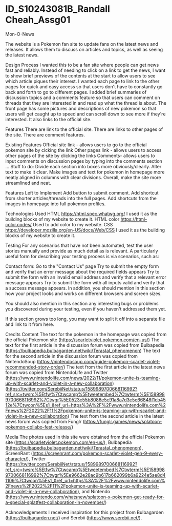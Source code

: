 # ID_S10243081B_Randall Cheah_Assg01

Mon-O-News

The website is a Pokemon fan site to update fans on the latest news and releases.
It allows them to discuss on articles and topics, as well as seeing the latest news.

Design Process
I wanted this to be a fan site where people can get news fast and reliably. Instead of needing to click on a link to get the news, I want to show brief previews of the contents at the start to allow users to see which article piques their interest.
I wanted each page to link to the other pages for quick and easy access so that users don't have to constantly go back and forth to go to different pages.
I added brief summaries of discussion topics and a comments feature so that users can comment on threads that they are interested in and read up what the thread is about.
The front page has some pictures and descriptions of new pokemon so that users will get caught up to speed and can scroll down to see more if they're interested. It also links to the official site.

Features
There are link to the official site.
There are links to other pages of the site.
There are comment features.

Existing Features
Official site link - allows users to go to the official pokemon site by cicking the link
Other pages link - allows users to access other pages of the site by clicking the links
Comments- allows users to input comments on discussion pages by typing into the comments section
...
Stuff to do:
Divide each section into boxes more obviously/clearly.
Alter text to make it clear.
Make images and text for pokemon in homepage more neatly aligned in columns with clear divisions.
Overall, make the site more streamlined and neat.

Features Left to Implement
Add button to submit comment.
Add shortcut from shorter articles/threads into the full pages.
Add shortcuts from the images in homepage into full pokemon profiles.

Technologies Used
HTML
https://html.spec.whatwg.org/
I used it as the building blocks of my website to create it.
HTML color
https://html-color.codes/
Used to add color to my website.
CSS
https://developer.mozilla.org/en-US/docs/Web/CSS
I used it as the building blocks of my website to create it.

Testing
For any scenarios that have not been automated, test the user stories manually and provide as much detail as is relevant. A particularly useful form for describing your testing process is via scenarios, such as:

Contact form:
Go to the "Contact Us" page
Try to submit the empty form and verify that an error message about the required fields appears
Try to submit the form with an invalid email address and verify that a relevant error message appears
Try to submit the form with all inputs valid and verify that a success message appears.
In addition, you should mention in this section how your project looks and works on different browsers and screen sizes.

You should also mention in this section any interesting bugs or problems you discovered during your testing, even if you haven't addressed them yet.

If this section grows too long, you may want to split it off into a separate file and link to it from here.

Credits
Content
The text for the pokemon in the homepage was copied from the official Pokemon site (https://scarletviolet.pokemon.com/en-us/)
The text for the first article in the discussion forum was copied from Bulbapedia (https://bulbapedia.bulbagarden.net/wiki/Terastal_phenomenon)
The text for the second article in the discussion forum was copied from NintendoSoup (https://nintendosoup.com/guide-pokemon-scarlet-violet-recommended-story-order/)
The text from the first article in the latest news forum was copied from NintendoLife and Twitter (https://www.nintendolife.com/news/2022/11/pokemon-unite-is-teaming-up-with-scarlet-and-violet-in-a-new-collaboration) (https://twitter.com/SerebiiNet/status/1589989700668116992?ref_src=twsrc%5Etfw%7Ctwcamp%5Etweetembed%7Ctwterm%5E1589989700668116992%7Ctwgr%5E0523c55b8086e5c91a8a7d3c5e66848f1cb4512e%7Ctwcon%5Es1_&ref_url=https%3A%2F%2Fwww.nintendolife.com%2Fnews%2F2022%2F11%2Fpokemon-unite-is-teaming-up-with-scarlet-and-violet-in-a-new-collaboration)
The text from the second article in the latest news forum was copied from Funglr (https://funglr.games/news/splatoon-pokemon-collabo-fest-release/)

Media
The photos used in this site were obtained from the official Pokemon site (https://scarletviolet.pokemon.com/en-us/), Bulbapedia (https://bulbapedia.bulbagarden.net/wiki/Terastal_phenomenon), ScreenRant (https://screenrant.com/pokemon-scarlet-violet-gen-9-every-character/), Twitter (https://twitter.com/SerebiiNet/status/1589989700668116992?ref_src=twsrc%5Etfw%7Ctwcamp%5Etweetembed%7Ctwterm%5E1589989700668116992%7Ctwgr%5Ee9662e28ac9b617b662099b6a9224e5ae8d41109%7Ctwcon%5Es1_&ref_url=https%3A%2F%2Fwww.nintendolife.com%2Fnews%2F2022%2F11%2Fpokemon-unite-is-teaming-up-with-scarlet-and-violet-in-a-new-collaboration), and Nintendo (https://www.nintendo.com/whatsnew/splatoon-x-pokemon-get-ready-for-a-special-splatfest-collaboration-in-november/)

Acknowledgements
I received inspiration for this project from Bulbagarden (https://bulbagarden.net/) and Serebii (https://www.serebii.net/).
